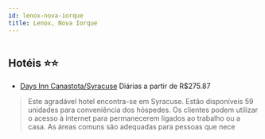 ```yaml
---
id: lenox-nova-iorque
title: Lenox, Nova Iorque
---
```


<center><img src="http://photos.hotelbeds.com/giata/41/411868/411868a_hb_a_002.jpg" alt="" /></center>


## Hotéis ⭐️⭐️

-    [Days Inn Canastota/Syracuse](https://www.hurb.com/aud/https://www.hurb.com/hoteis/lenox/days-inn-canastota-syracuse-JNP-JP725814?cmp=18055) Diárias a partir de R$275.87
   > Este agradável hotel encontra-se em Syracuse. Estão disponíveis 59 unidades para conveniência dos hóspedes. Os clientes podem utilizar o acesso à internet para permanecerem ligados ao trabalho ou a casa. As áreas comuns são adequadas para pessoas que nece
